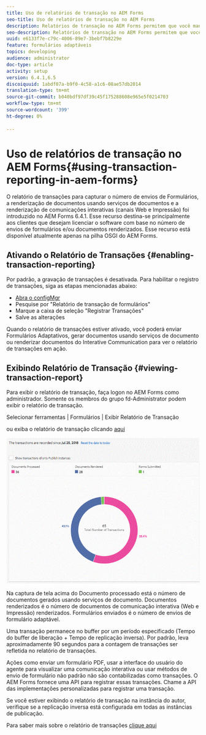 ```yaml
---
title: Uso de relatórios de transação no AEM Forms
seo-title: Uso de relatórios de transação no AEM Forms
description: Relatórios de transação no AEM Forms permitem que você mantenha uma contagem de todas as transações realizadas desde uma data especificada na implantação do AEM Forms.
seo-description: Relatórios de transação no AEM Forms permitem que você mantenha uma contagem de todas as transações realizadas desde uma data especificada na implantação do AEM Forms.
uuid: e6133f7e-c79c-4006-89e7-3bebf7b8229e
feature: formulários adaptáveis
topics: developing
audience: administrator
doc-type: article
activity: setup
version: 6.4.1,6.5
discoiquuid: 1abdf07a-b9f0-4c58-a1c6-08ae57db2014
translation-type: tm+mt
source-git-commit: b040bdf97df39c45f175288608e965e5f0214703
workflow-type: tm+mt
source-wordcount: '399'
ht-degree: 0%

---
```



# Uso de relatórios de transação no AEM Forms{#using-transaction-reporting-in-aem-forms}

O relatório de transações para capturar o número de envios de Formulários, a renderização de documentos usando serviços de documentos e a renderização de comunicações interativas (canais Web e Impressão) foi introduzido no AEM Forms 6.4.1. Esse recurso destina-se principalmente aos clientes que desejam licenciar o software com base no número de envios de formulários e/ou documentos renderizados. Esse recurso está disponível atualmente apenas na pilha OSGI do AEM Forms.

## Ativando o Relatório de Transações {#enabling-transaction-reporting}

Por padrão, a gravação de transações é desativada. Para habilitar o registro de transações, siga as etapas mencionadas abaixo:

* [Abra o configMgr](http://localhost:4502/system/console/configMgr)
* Pesquise por &quot;Relatório de transação de formulários&quot;
* Marque a caixa de seleção &quot;Registrar Transações&quot;
* Salve as alterações

Quando o relatório de transações estiver ativado, você poderá enviar Formulários Adaptativos, gerar documentos usando serviços de documento ou renderizar documentos do Interative Communication para ver o relatório de transações em ação.

## Exibindo Relatório de Transação {#viewing-transaction-report}

Para exibir o relatório de transação, faça logon no AEM Forms como administrador. Somente os membros do grupo fd-Administrator podem exibir o relatório de transação.

Selecionar ferramentas | Formulários | Exibir Relatório de Transação

ou exiba o relatório de transação clicando [aqui](http://localhost:4502/mnt/overlay/fd/transaction/gui/content/report.html)

![TransactionReporting](assets/transactionreporting.gif)

Na captura de tela acima do Documento processado está o número de documentos gerados usando serviços de documento. Documentos renderizados é o número de documentos de comunicação interativa (Web e Impressão) renderizados. Formulários enviados é o número de envios de formulário adaptável.

Uma transação permanece no buffer por um período especificado (Tempo do buffer de liberação + Tempo de replicação inversa). Por padrão, leva aproximadamente 90 segundos para a contagem de transações ser refletida no relatório de transações.

Ações como enviar um formulário PDF, usar a interface do usuário do agente para visualizar uma comunicação interativa ou usar métodos de envio de formulário não padrão não são contabilizadas como transações. O AEM Forms fornece uma API para registrar essas transações. Chame a API das implementações personalizadas para registrar uma transação.

Se você estiver exibindo o relatório de transação na instância do autor, verifique se a replicação inversa está configurada em todas as instâncias de publicação.

Para saber mais sobre o relatório de transações [clique aqui](https://helpx.adobe.com/experience-manager/6-4/forms/using/transaction-reports-overview.html)

